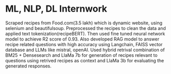 # ML, NLP, DL Internwork
Scraped recipes from Food.com(3.5 lakh) which is dynamic website, using selenium and beautifulsoup. Preprocessed the recipes to clean the data and applied text tokenization(recipeBERT). Then used fine tuned neural network model to achieve R2 score of 0.93. Also developed RAG model to answer recipe related questions with high accuracy using Langchain, FAISS vector database and LLMs like mistral, openAI. Used hybrid retrival combination of BM25 + Densesearch and LlaMa 7b for generation of recipes relevant to questions using retrived recipes as context and LlaMa 3b for evaluating the generated responses.

